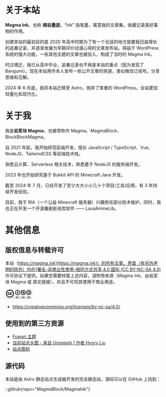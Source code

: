 # 关于本站

**Magma Ink**，也称 **熔岩墨迹**。“Ink” 指笔墨，寓意我的文章集。收藏记录美好事物的作用。

创建本站的最初目的是 2020 年高中时期为了有一个合适的地方放置我日益增长的追番记录，并逐渐发展为早期评价动漫心得的文章发布站。得益于 WordPress 系统的强大功能，一些其他主题的文章也被加入，构成了当时的 Magma Ink。

时过境迁，我已从高中毕业，追番记录也不再是本站的重点（因为发现了 Bangumi）。现在本站用作本人发布一些公开文章的频道，类似微信订阅号。分享思维和见解。

2024 年 6 月底，我将本站迁移至 Astro，抛弃了笨重的 WordPress。全站更加轻量化和现代化。

# 关于我

我是**岩浆块 Magma**，也被常称作 Magma、MagmaBlock、BlockBlockMagma。

自 2021 年起，我开始研究前端开发，擅长 JavaScript / TypeScript、Vue、NodeJS、TailwindCSS 等前端技术栈。

熟悉云计算、Serverless 相关技术，熟悉基于 NodeJS 的服务端开发。

2023 年也开始研究基于 Bukkit API 的 Minecraft Java 开发。

截至 2024 年 7 月，已经开发了至少大大小小几十个项目/工具/应用，有 3 年持续开发经验。

目前，我于 RIA（一个公益 Minecraft 服务器）兴趣担任部分技术维护。同时，我也正在开发一个开源番剧影视库软件 —— LavaAnimeLib。

# 其他信息

## 版权信息与转载许可

本站（[https://magma.ink](https://magma.ink)）的所有文章、界面（有另外声明的除外）均在[署名-非商业性使用-相同方式共享 4.0 国际 (CC BY-NC-SA 4.0)](https://creativecommons.org/licenses/by-nc-sa/4.0/deed.zh-hans)许可协议下提供。如果您需要转载上述内容，请附带来源（Magma Ink、@岩浆块 Magma 或 原文链接），并且不可将其使用于商业用途。

![](images/CC-BY-NC-SA88x31.png)

- https://creativecommons.org/licenses/by-nc-sa/4.0/

## 使用到的第三方资源

- [Fuwari 主题](https://github.com/saicaca/fuwari)
- [当前站点头图 - 来自 Unsplash | 作者 Hyory Liu](https://unsplash.com/photos/brown-wooden-gazebo-near-body-of-water-during-night-time-n4018exJ9kw)
- [站点图标](https://tikolu.net/emojimix/%E2%AD%90+%F0%9F%94%A5)

## 源代码

本站是由 Astro 静态站点生成器开发的完全静态站，源码可以在 GitHub 上找到：

::github{repo="MagmaBlock/MagmaInk"}
